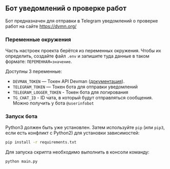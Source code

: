 ## Бот уведомлений о проверке работ
Бот предназначен для отправки в Telegram уведомлений о проверке работ на сайте https://dvmn.org/

### Переменные окружения
Часть настроек проекта берётся из переменных окружения. Чтобы их определить, создайте файл `.env` и
запишите туда данные в таком формате: `ПЕРЕМЕННАЯ=значение`.

Доступны 3 переменные:
- `DEVMAN_TOKEN` — Токен API Devman ([документация](https://dvmn.org/api/docs/)).
- `TELEGRAM_TOKEN` — Токен бота для отправки уведомлений
- `TELEGRAM_LOGGER_TOKEN` - Токен бота для логирования
- `TG_CHAT_ID` - ID чата, в который будут отправляться сообщения. Можно получить у бота `@userinfobot`

### Запуск бота
Python3 должен быть уже установлен. 
Затем используйте `pip` (или `pip3`, если есть конфликт с Python2) для установки зависимостей:
```bash
pip install -r requirements.txt
```

Для запуска скрипта необходимо выполнить в консоли команду:

```bash
python main.py
```